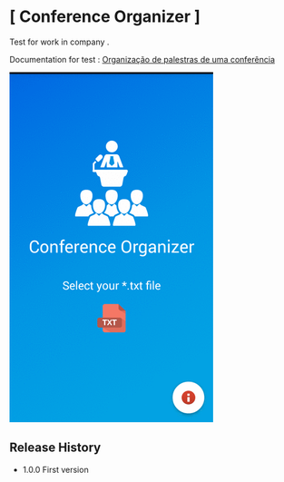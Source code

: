 # [ Conference Organizer ]
Test for work in company .

Documentation for test : [Organização de palestras de uma conferência](TEST.md)


![demo](demo.gif)

## Release History

* 1.0.0 First version